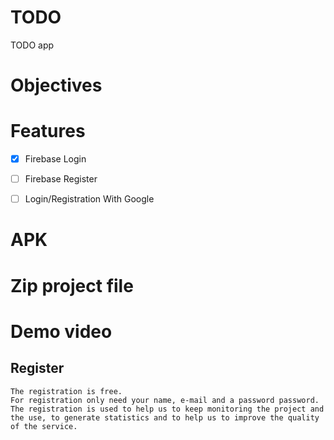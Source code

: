 # TODO

TODO app 

# Objectives


# Features

- [x] Firebase Login
- [ ] Firebase Register
- [ ] Login/Registration With Google



# APK

# Zip project file

# Demo video

## Register

    The registration is free.
    For registration only need your name, e-mail and a password password.
    The registration is used to help us to keep monitoring the project and the use, to generate statistics and to help us to improve the quality of the service.

